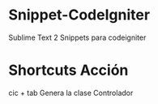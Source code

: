Snippet-CodeIgniter
===================

Sublime Text 2 Snippets para codeigniter


Shortcuts    Acción
===================
cic + tab    Genera la clase Controlador

